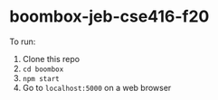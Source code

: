 # boombox-jeb-cse416-f20

To run:
  1. Clone this repo
  2. `cd boombox`
  3. `npm start`
  4. Go to `localhost:5000` on a web browser
